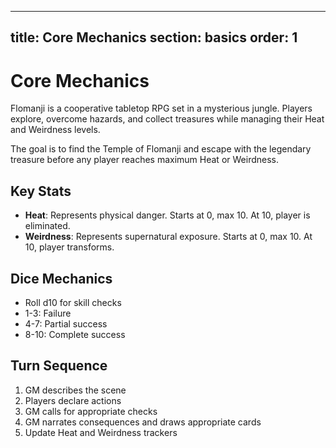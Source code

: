 
---
title: Core Mechanics
section: basics
order: 1
---
# Core Mechanics

Flomanji is a cooperative tabletop RPG set in a mysterious jungle. Players explore, overcome hazards, and collect treasures while managing their Heat and Weirdness levels.

The goal is to find the Temple of Flomanji and escape with the legendary treasure before any player reaches maximum Heat or Weirdness.

## Key Stats

- **Heat**: Represents physical danger. Starts at 0, max 10. At 10, player is eliminated.
- **Weirdness**: Represents supernatural exposure. Starts at 0, max 10. At 10, player transforms.

## Dice Mechanics

- Roll d10 for skill checks
- 1-3: Failure
- 4-7: Partial success
- 8-10: Complete success

## Turn Sequence

1. GM describes the scene
2. Players declare actions
3. GM calls for appropriate checks
4. GM narrates consequences and draws appropriate cards
5. Update Heat and Weirdness trackers
